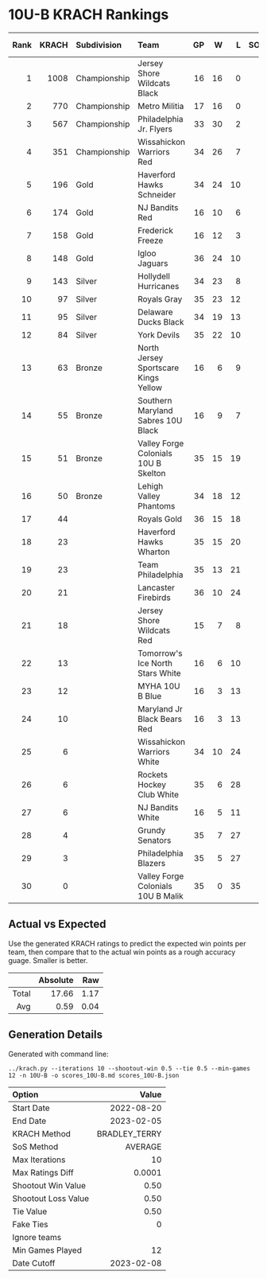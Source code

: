 # 10U-B KRACH Rankings
Rank|KRACH|Subdivision|Team|GP|W|L|SOW|SOL|T|SoS|Exp Wins|Win Diff
---:|---:|:---|:---|---:|---:|---:|---:|---:|---:|---:|---:|---:
1|1008|Championship|Jersey Shore Wildcats Black|16|16|0|0|0|0|140|14.2|-1.8
2|770|Championship|Metro Militia|17|16|0|1|0|0|102|15.2|-1.3
3|567|Championship|Philadelphia Jr. Flyers|33|30|2|1|0|0|117|28.5|-2.0
4|351|Championship|Wissahickon Warriors Red|34|26|7|0|1|0|292|24.9|-1.6
5|196|Gold|Haverford Hawks Schneider|34|24|10|0|0|0|190|23.3|-0.7
6|174|Gold|NJ Bandits Red|16|10|6|0|0|0|288|9.6|-0.4
7|158|Gold|Frederick Freeze|16|12|3|1|0|0|86|12.6|0.1
8|148|Gold|Igloo Jaguars|36|24|10|1|1|0|158|24.7|-0.3
9|143|Silver|Hollydell Hurricanes|34|23|8|1|2|0|118|24.7|0.2
10|97|Silver|Royals Gray|35|23|12|0|0|0|110|23.6|0.6
11|95|Silver|Delaware Ducks Black|34|19|13|1|1|0|114|20.2|0.2
12|84|Silver|York Devils|35|22|10|3|0|0|84|24.3|0.8
13|63|Bronze|North Jersey Sportscare Kings Yellow|16|6|9|1|0|0|251|6.5|-0.0
14|55|Bronze|Southern Maryland Sabres 10U Black|16|9|7|0|0|0|66|9.3|0.3
15|51|Bronze|Valley Forge Colonials 10U B Skelton|35|15|19|1|0|0|176|15.6|0.1
16|50|Bronze|Lehigh Valley Phantoms|34|18|12|1|3|0|96|21.0|1.0
17|44||Royals Gold|36|15|18|0|3|0|163|16.8|0.3
18|23||Haverford Hawks Wharton|35|15|20|0|0|0|106|15.9|0.9
19|23||Team Philadelphia|35|13|21|0|1|0|79|13.9|0.4
20|21||Lancaster Firebirds|36|10|24|1|1|0|127|11.3|0.3
21|18||Jersey Shore Wildcats Red|15|7|8|0|0|0|45|7.5|0.5
22|13||Tomorrow's Ice North Stars White|16|6|10|0|0|0|47|6.5|0.5
23|12||MYHA 10U B Blue|16|3|13|0|0|0|113|3.1|0.1
24|10||Maryland Jr Black Bears Red|16|3|13|0|0|0|105|3.1|0.1
25|6||Wissahickon Warriors White|34|10|24|0|0|0|78|10.9|0.9
26|6||Rockets Hockey Club White|35|6|28|1|0|0|222|6.9|0.4
27|6||NJ Bandits White|16|5|11|0|0|0|62|5.4|0.4
28|4||Grundy Senators|35|7|27|1|0|0|91|8.2|0.7
29|3||Philadelphia Blazers|35|5|27|1|2|0|126|7.1|0.6
30|0||Valley Forge Colonials 10U B Malik|35|0|35|0|0|0|80|0.0|0.0

## Actual vs Expected
Use the generated KRACH ratings to predict the expected win points per team, then compare that to the actual win points as a rough accuracy guage. Smaller is better.

||Absolute|Raw
|---:|---:|---:
|Total|17.66|1.17
|Avg|0.59|0.04

## Generation Details

Generated with command line:
```
../krach.py --iterations 10 --shootout-win 0.5 --tie 0.5 --min-games 12 -n 10U-B -o scores_10U-B.md scores_10U-B.json
```

| Option | Value |
| :----- | ----: |
| Start Date | 2022-08-20 |
| End Date | 2023-02-05 |
| KRACH Method | BRADLEY_TERRY |
| SoS Method | AVERAGE |
| Max Iterations | 10 |
| Max Ratings Diff | 0.0001 |
| Shootout Win Value | 0.50 |
| Shootout Loss Value | 0.50 |
| Tie Value | 0.50 |
| Fake Ties | 0 |
| Ignore teams |  |
| Min Games Played | 12 |
| Date Cutoff | 2023-02-08 |

